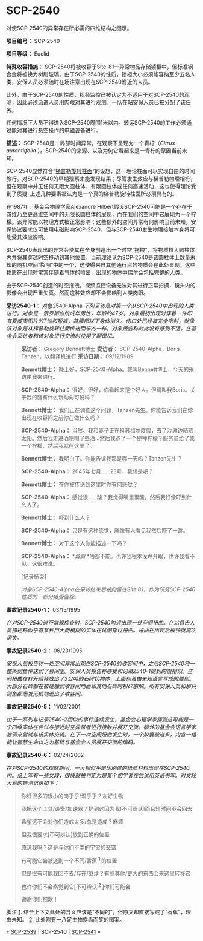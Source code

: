 # SCP-2540
                        




对使SCP-2540的异常存在所必需的四维结构之图示。



**项目编号：** SCP-2540

**项目等级：** Euclid

**特殊收容措施：** SCP-2540将被收容于Site-81一异常物品存储锁柜中，但标准钢合金将被换为树脂玻璃。由于SCP-2540的性质，锁柜大小必须能容纳至少五名人类，安保人员必须随时在场注意出现在SCP-2540附近的人员。

此外，由于SCP-2540的性质，视频监控已被认定为不适用于对SCP-2540的观测，因此必须派遣人员用肉眼对其进行观测。一队在站安保人员已被分配了该任务。

任何情况下人员不得进入SCP-2540周围1米以内。转运SCP-2540的工作必须通过能对其进行悬空操作的电磁设备进行。

**描述：** SCP-2540是一局部时间异常，在观察下呈现为一个青柠（*Citrus aurantiifolia* ）。SCP-2540的来源、以及为何它看起来是一青柠的原因当前未知。

SCP-2540显然符合“[梯普勒旋转柱面](http://journals.aps.org/prd/abstract/10.1103/PhysRevD.9.2203)”的设想，这一理论柱面可以实现自由的时间旅行。对SCP-2540的早期观察未能发现结果；尽管发生效应与梯普勒物理相符，但在观察中并无任何无限大圆柱体、有限圆柱体或任何高速活动，这也使得理论受到了质疑-上述几种要素被认为是一个真的梯普勒旋转柱面所必须具有的。

在1987年，基金会物理学家Alexandre Hilbert假设SCP-2540可能是一个存在于四维乃至更高维空间中的无限长圆柱体的展现，而在我们的空间中它展现为一个柠檬。该异常能以物理方式被正常影响；这些额外的空间异常有何影响当前未知。安保协议要求仅可使用电磁影响SCP-2540，但与SCP-2540发生物理接触本身将可能受其效应影响。

SCP-2540表现出的异常会使其在全身创造出一个时空“拖拽”，将物质拉入圆柱体内并将其穿越时空移动到其他位置。当前理论认为SCP-2540是该圆柱体上数量未知的随机空间“裂隙”中的一个，这使得来自其他通行点的物质会在此处显现。这些物质在出现时常常伴随着气体的喷出，出现的物体中偶尔会包括完整的人类。

由于SCP-2540创造的时空拖拽，视频监控设备无法对其进行正常拍摄，镜头内的影像会出现严重失真。然而这种效应却不会影响到人类肉眼。

**采访2540-1：** 对象2540-Alpha
*下列采访是对第一个从SCP-2540中出现的人类进行。对象是一俄罗斯血统成年男性，年龄约47岁。对象最初出现时穿着一件印有夏威夷图片的T恤和短裤，其腰部以下身体消失。伤口处已经被完全密封，就像该对象是从梯普勒旋转柱面传送而来的一样。对象报告称对此没有感到不适。在基金会采访者和该对象进行交流时使用了翻译机。* 


> **采访者：** Gregory Bennett博士
**受访者：** SCP-2540-Alpha，Boris Tanzen，以翻译机进行
**采访日期：** 09/12/1989
> 
> **Bennett博士：** 晚上好，SCP-2540-Alpha。我叫Bennett博士，今天的采访由我来进行。
> 
> **SCP-2540-Alpha：** 很好，很好，你看起来是个好人。但请叫我Boris。关于我的腿有什么新动向可说吗？
> 
> **Bennett博士：** 我们正在调查这个问题，Tanzen先生。你能告诉我们在你出现在收容间之前你在做什么吗？
> 
> **SCP-2540-Alpha：** 当然。我和妻子正在科苏梅尔度假，去了沙滩边晒晒太阳。然后我走进酒吧喝了些酒…然后我点了一个提神柠檬？服务员给了我一个柠檬，然后我就在这里了。
> 
> **Bennett博士：** 我明白了。你能告诉我那是哪一天吗？Tanzen先生？
> 
> **SCP-2540-Alpha：** 2045年七月……23号，我想是吧？
> 
> **Bennett博士：** 在你被传送到这里时你有何感觉？
> 
> **SCP-2540-Alpha：** 感觉很……酸？我觉得嘴里很酸。然后我好像吓到什么人了。
> 
> **Bennett博士：** 吓到什么人？
> 
> **SCP-2540-Alpha：** 只是有这种感觉，就像有人看见我然后吓了一跳。
> 
> **Bennett博士：** 对于这个人你能描述一下吗？
> 
> **SCP-2540-Alpha：** **耸肩* *啥都不能。也许我根本没睁开眼，也许我看不见。这很难说。
> 
> [记录结束]
> 
> *对象SCP-2540-Alpha在采访结束后被拘留在Site 81，作为研究SCP-2540性质的一部分接受监视。* 
> 

**事故记录2540-1：** 03/15/1995

*在对SCP-2540进行常规检查时，SCP-2540附近出现一处空间扭曲。在站目击人员描述称似乎有某种巨大而模糊的实体在试图穿过扭曲。扭曲在出现后很快就再次消失。* 

**事故记录2540-2：** 06/23/1995

*安保人员报告称一处空间异常出现在SCP-2540的收容间中，之后SCP-2540将一整条剑鱼传送到了房间里。安保人员报告称感受和记录2540-1提到的很相似。空间扭曲在打开后释放出了3公吨的石碑状物体，上面刻着由未知语言写成的雕刻。大部分石碑都在被碰触到收容间地面和其他石碑时粉碎崩解。所有安保人员和那只剑鱼都毫发无损地逃出了收容间。* 

**事故记录2540-5：** 11/02/2001

*由于一系列与记录2540-2相似的事件连续发生，基金会心理学家猜测这可能是一个四维实体在尝试与接近时空异常者进行接触并展开交流。额外的基金会语言学家被调来尝试与该实体交流。在下一次空间扭曲发生时，一个胶囊被送来，内含一组能让智慧生命以之为基础与基金会人员展开交流的编码。* 

**事故记录2540-6：** 02/24/2002

*在对SCP-2540的观察期间，一大捆似乎是印刷过的纸质材料出现在SCP-2540内。纸上写有一些文段，很快就被判定为是某个初学者在尝试用英语书写。对文段大意的猜测记录如下：* 


> 你好很多的很小的肉乎乎/湿乎乎？友好生物
> 
> 我把这个工具/设备/加速器？扔到这因为我[不可辨认]而且短时间不会回去
> 
> 希望这不会对你们造成太多/总是造成？麻烦
> 
> 但我很要求[不可辨认]放到正确的位置
> 
> 原谅我吗？这是与你们不幸的宇宙的交错
> 
> 有可能它会被送到一个不同/香蕉<sup class='footnoteref'>
 <a shape='rect' class='footnoteref' id='footnoteref-1' href='javascript:;' onclick='WIKIDOT.page.utils.scrollToReference(&apos;footnote-1&apos;)'>1</a>
</sup>的位置
> 
> 但是很有可能我回不去/存在/继续？有些其他/更大的东西会来这里转移它
> 
> 也许你们不会察觉到它[不可辨认<sup class='footnoteref'>
 <a shape='rect' class='footnoteref' id='footnoteref-2' href='javascript:;' onclick='WIKIDOT.page.utils.scrollToReference(&apos;footnote-2&apos;)'>2</a>
</sup>]你们可能会
> 
> 谢谢你们抱歉！
> 


脚注
<a shape='rect' href='javascript:;' onclick='WIKIDOT.page.utils.scrollToReference(&apos;footnoteref-1&apos;)'>1</a>. 结合上下文此处的含义应该是“不同的”，但原文却直接写成了“香蕉”，理由未知。
<a shape='rect' href='javascript:;' onclick='WIKIDOT.page.utils.scrollToReference(&apos;footnoteref-2&apos;)'>2</a>. 此处附有一八足生物露齿而笑的图案。



« [SCP-2539](/scp-2539) | SCP-2540 | <a shape='rect' class='newpage' href='/scp-2541'>SCP-2541</a> »





                    